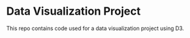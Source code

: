 # Data Visualization Project

This repo contains code used for a data visualization project using D3.
